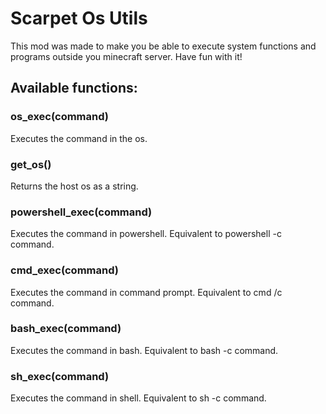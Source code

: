 # Scarpet Os Utils

This mod was made to make you be able to execute system functions and programs outside you minecraft server. Have fun with it!

## Available functions:
### os_exec(command) 
Executes the command in the os.
### get_os()
Returns the host os as a string.
### powershell_exec(command) 
Executes the command in powershell. Equivalent to powershell -c command.
### cmd_exec(command) 
Executes the command in command prompt. Equivalent to cmd /c command.
### bash_exec(command) 
Executes the command in bash. Equivalent to bash -c command.
### sh_exec(command) 
Executes the command in shell. Equivalent to sh -c command.
